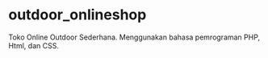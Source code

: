 # outdoor_onlineshop
Toko Online Outdoor Sederhana.
Menggunakan bahasa pemrograman PHP, Html, dan CSS.
